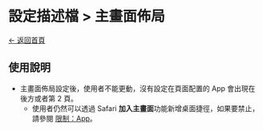# 設定描述檔 > 主畫面佈局

[← 返回首頁](../../)

## 使用說明

* 主畫面佈局設定後，使用者不能更動，沒有設定在頁面配置的 App 會出現在後方或者第 2 頁。
  * 使用者仍然可以透過 Safari **加入主畫面**功能新增桌面捷徑，如果要禁止，請參閱 [限制：App](限制：App.md)。
